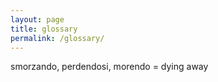 ```yaml
---
layout: page
title: glossary
permalink: /glossary/
---
```


smorzando, perdendosi, morendo = dying away
